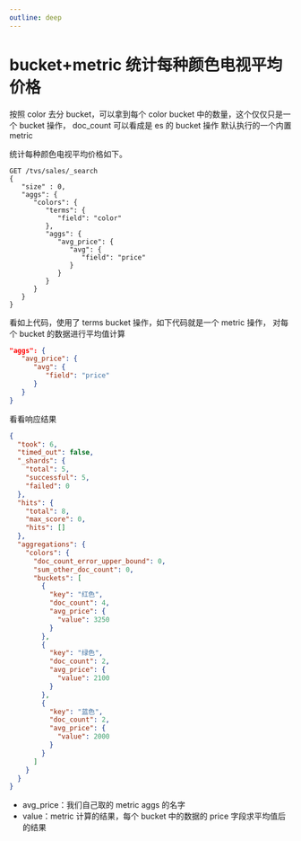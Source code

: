 ```yaml
---
outline: deep
---
```

# bucket+metric 统计每种颜色电视平均价格

按照 color 去分 bucket，可以拿到每个 color bucket 中的数量，这个仅仅只是一个 bucket 操作，
doc_count 可以看成是 es 的 bucket 操作 默认执行的一个内置 metric

统计每种颜色电视平均价格如下。

```json{8-15}
GET /tvs/sales/_search
{
   "size" : 0,
   "aggs": {
      "colors": {
         "terms": {
            "field": "color"
         },
         "aggs": {
            "avg_price": {
               "avg": {
                  "field": "price"
               }
            }
         }
      }
   }
}
```

看如上代码，使用了 terms bucket 操作，如下代码就是一个  metric 操作，
对每个 bucket 的数据进行平均值计算

```json
"aggs": {
   "avg_price": {
      "avg": {
         "field": "price"
      }
   }
}
```

看看响应结果

```json
{
  "took": 6,
  "timed_out": false,
  "_shards": {
    "total": 5,
    "successful": 5,
    "failed": 0
  },
  "hits": {
    "total": 8,
    "max_score": 0,
    "hits": []
  },
  "aggregations": {
    "colors": {
      "doc_count_error_upper_bound": 0,
      "sum_other_doc_count": 0,
      "buckets": [
        {
          "key": "红色",
          "doc_count": 4,
          "avg_price": {
            "value": 3250
          }
        },
        {
          "key": "绿色",
          "doc_count": 2,
          "avg_price": {
            "value": 2100
          }
        },
        {
          "key": "蓝色",
          "doc_count": 2,
          "avg_price": {
            "value": 2000
          }
        }
      ]
    }
  }
}
```

- avg_price：我们自己取的 metric aggs 的名字
- value：metric 计算的结果，每个 bucket 中的数据的 price 字段求平均值后的结果
